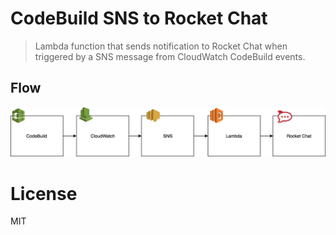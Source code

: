 # CodeBuild SNS to Rocket Chat

> Lambda function that sends notification to Rocket Chat when triggered by a SNS message from CloudWatch CodeBuild events.

## Flow

<img src="./assets/codebuild-sns.png" width="750" />

# License

MIT
